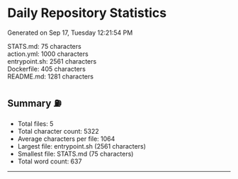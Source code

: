 # Daily Repository Statistics 
Generated on Sep 17, Tuesday 12:21:54 PM  

STATS.md: 75 characters  
action.yml: 1000 characters  
entrypoint.sh: 2561 characters  
Dockerfile: 405 characters  
README.md: 1281 characters  

## Summary ⛽  
- Total files: 5  
- Total character count: 5322  
- Average characters per file: 1064  
- Largest file: entrypoint.sh (2561 characters)  
- Smallest file: STATS.md (75 characters)  
- Total word count: 637  
--- 
